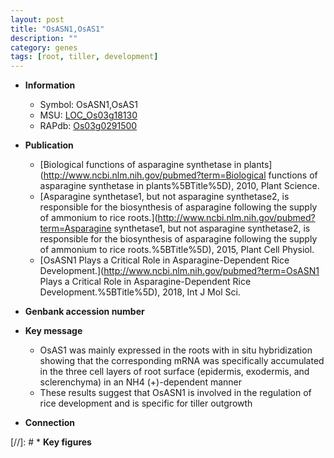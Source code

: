 ```yaml
---
layout: post
title: "OsASN1,OsAS1"
description: ""
category: genes
tags: [root, tiller, development]
---
```


* **Information**  
    + Symbol: OsASN1,OsAS1  
    + MSU: [LOC_Os03g18130](http://rice.plantbiology.msu.edu/cgi-bin/ORF_infopage.cgi?orf=LOC_Os03g18130)  
    + RAPdb: [Os03g0291500](http://rapdb.dna.affrc.go.jp/viewer/gbrowse_details/irgsp1?name=Os03g0291500)  

* **Publication**  
    + [Biological functions of asparagine synthetase in plants](http://www.ncbi.nlm.nih.gov/pubmed?term=Biological functions of asparagine synthetase in plants%5BTitle%5D), 2010, Plant Science.
    + [Asparagine synthetase1, but not asparagine synthetase2, is responsible for the biosynthesis of asparagine following the supply of ammonium to rice roots.](http://www.ncbi.nlm.nih.gov/pubmed?term=Asparagine synthetase1, but not asparagine synthetase2, is responsible for the biosynthesis of asparagine following the supply of ammonium to rice roots.%5BTitle%5D), 2015, Plant Cell Physiol.
    + [OsASN1 Plays a Critical Role in Asparagine-Dependent Rice Development.](http://www.ncbi.nlm.nih.gov/pubmed?term=OsASN1 Plays a Critical Role in Asparagine-Dependent Rice Development.%5BTitle%5D), 2018, Int J Mol Sci.

* **Genbank accession number**  

* **Key message**  
    + OsAS1 was mainly expressed in the roots with in situ hybridization showing that the corresponding mRNA was specifically accumulated in the three cell layers of root surface (epidermis, exodermis, and sclerenchyma) in an NH4 (+)-dependent manner
    + These results suggest that OsASN1 is involved in the regulation of rice development and is specific for tiller outgrowth

* **Connection**  

[//]: # * **Key figures**  


